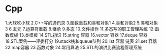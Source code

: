 # Cpp
1.大球吃小球
2.C++写的通讯录
3.函数重载和类和对象1
4.类和对象2
5.类和对象3
6.友元
7.运算符重载
8.继承
9.多态
10.文件操作
11.多态写的职工管理系统
12.函数模板
13.类模板
14.STL初识
15.string 容器
16.vector 容器
17.deque 容器
18.STL案例——评委打分
19.stack栈和queue队列
20.list 容器 链表
21.set 容器
22.map容器
23.函数对象
24.常用算法
25.STL的演讲比赛流程管理系统